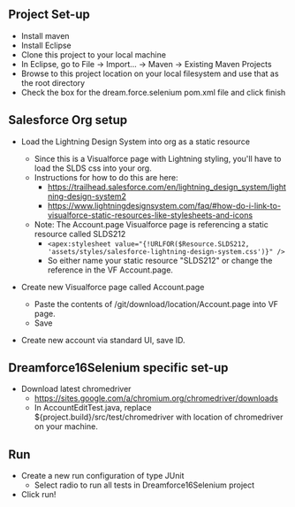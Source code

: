 ## Project Set-up
* Install maven
* Install Eclipse
* Clone this project to your local machine
* In Eclipse, go to File -> Import... -> Maven -> Existing Maven Projects
* Browse to this project location on your local filesystem and use that as the root directory
* Check the box for the dream.force.selenium pom.xml file and click finish

## Salesforce Org setup
* Load the Lightning Design System into org as a static resource
  * Since this is a Visualforce page with Lightning styling, you'll have to load the SLDS css into your org.
  * Instructions for how to do this are here:
    * https://trailhead.salesforce.com/en/lightning_design_system/lightning-design-system2
    * https://www.lightningdesignsystem.com/faq/#how-do-i-link-to-visualforce-static-resources-like-stylesheets-and-icons
  * Note: The Account.page Visualforce page is referencing a static resource called SLDS212 
    * `<apex:stylesheet value="{!URLFOR($Resource.SLDS212, 'assets/styles/salesforce-lightning-design-system.css')}" />`
    * So either name your static resource "SLDS212" or change the reference in the VF Account.page.

* Create new Visualforce page called Account.page
  *  Paste the contents of /git/download/location/Account.page into VF page.
  * Save
* Create new account via standard UI, save ID.

## Dreamforce16Selenium specific set-up
* Download latest chromedriver
  * https://sites.google.com/a/chromium.org/chromedriver/downloads
  * In AccountEditTest.java, replace ${project.build}/src/test/chromedriver with location of chromedriver on your machine.


## Run
* Create a new run configuration of type JUnit
  * Select radio to run all tests in Dreamforce16Selenium project
* Click run!
